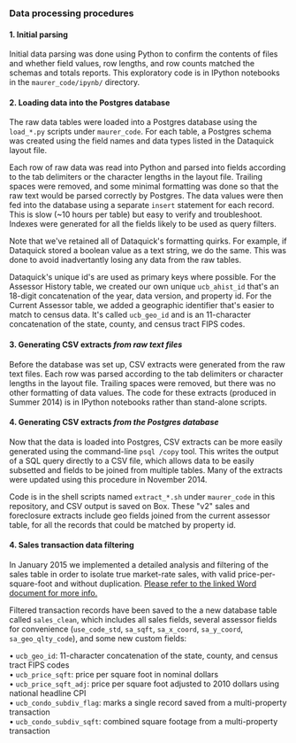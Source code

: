 ### Data processing procedures

#### 1. Initial parsing

Initial data parsing was done using Python to confirm the contents of files and whether field values, row lengths, and row counts matched the schemas and totals reports. This exploratory code is in IPython notebooks in the `maurer_code/ipynb/` directory.

#### 2. Loading data into the Postgres database

The raw data tables were loaded into a Postgres database using the `load_*.py` scripts under `maurer_code`. For each table, a Postgres schema was created using the field names and data types listed in the Dataquick layout file. 

Each row of raw data was read into Python and parsed into fields according to the tab delimiters or the character lengths in the layout file. Trailing spaces were removed, and some minimal formatting was done so that the raw text would be parsed correctly by Postgres. The data values were then fed into the database using a separate `insert` statement for each record. This is slow (~10 hours per table) but easy to verify and troubleshoot. Indexes were generated for all the fields likely to be used as query filters. 

Note that we've retained all of Dataquick's formatting quirks. For example, if Dataquick stored a boolean value as a text string, we do the same. This was done to avoid inadvertantly losing any data from the raw tables. 

Dataquick's unique id's are used as primary keys where possible. For the Assessor History table, we created our own unique `ucb_ahist_id` that's an 18-digit concatenation of the year, data version, and property id. For the Current Assessor table, we added a geographic identifier that's easier to match to census data. It's called `ucb_geo_id` and is an 11-character concatenation of the state, county, and census tract FIPS codes. 

#### 3. Generating CSV extracts *from raw text files*

Before the database was set up, CSV extracts were generated from the raw text files. Each row was parsed according to the tab delimiters or character lengths in the layout file. Trailing spaces were removed, but there was no other formatting of data values. The code for these extracts (produced in Summer 2014) is in IPython notebooks rather than stand-alone scripts.

#### 4. Generating CSV extracts *from the Postgres database*

Now that the data is loaded into Postgres, CSV extracts can be more easily generated using the command-line `psql /copy` tool. This writes the output of a SQL query directly to a CSV file, which allows data to be easily subsetted and fields to be joined from multiple tables. Many of the extracts were updated using this procedure in November 2014. 

Code is in the shell scripts named `extract_*.sh` under `maurer_code` in this repository, and CSV output is saved on Box. These "v2" sales and foreclosure extracts include geo fields joined from the current assessor table, for all the records that could be matched by property id. 

#### 4. Sales transaction data filtering

In January 2015 we implemented a detailed analysis and filtering of the sales table in order to isolate true market-rate sales, with valid price-per-square-foot and without duplication. [Please refer to the linked Word document for more info.](https://github.com/ual/dataquick/blob/master/ucb_documentation/Dataquick%20Cleaning%202015-01-14.docx?raw=true)

Filtered transaction records have been saved to the a new database table called `sales_clean`, which includes all sales fields, several assessor fields for convenience (`use_code_std`, `sa_sqft`, `sa_x_coord`, `sa_y_coord`, `sa_geo_qlty_code`), and some new custom fields: 

• `ucb_geo_id`: 11-character concatenation of the state, county, and census tract FIPS codes  
• `ucb_price_sqft`: price per square foot in nominal dollars  
• `ucb_price_sqft_adj`: price per square foot adjusted to 2010 dollars using national headline CPI  
• `ucb_condo_subdiv_flag`: marks a single record saved from a multi-property transaction  
• `ucb_condo_subdiv_sqft`: combined square footage from a multi-property transaction  
